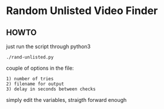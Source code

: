 # Random Unlisted Video Finder

## HOWTO

just run the script through python3

`./rand-unlisted.py`

couple of options in the file:

	1) number of tries
	2) filename for output
	3) delay in seconds between checks

simply edit the variables, straigth forward enough
